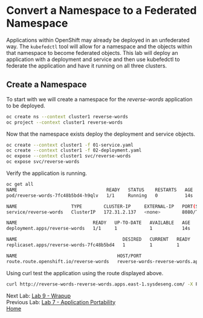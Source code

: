 # Convert a Namespace to a Federated Namespace
Applications within OpenShift may already be deployed in an unfederated way. The `kubefedctl` tool will allow for a namespace and the objects within that namespace to become federated objects. This lab will deploy an application with a deployment and service and then use kubefedctl to federate the application and have it running on all three clusters. 

## Create a Namespace
To start with we will create a namespace for the *reverse-words* application to be deployed.

~~~sh
oc create ns --context cluster1 reverse-words
oc project --context cluster1 reverse-words
~~~

Now that the namespace exists deploy the deployment and service objects.
~~~sh
oc create --context cluster1 -f 01-service.yaml
oc create --context cluster1 -f 02-deployment.yaml
oc expose --context cluster1 svc/reverse-words
oc expose svc/reverse-words
~~~

Verify the application is running.
~~~sh
oc get all
NAME                                 READY   STATUS    RESTARTS   AGE
pod/reverse-words-7fc48b5bd4-h9qlv   1/1     Running   0          14s

NAME                    TYPE        CLUSTER-IP     EXTERNAL-IP   PORT(S)    AGE
service/reverse-words   ClusterIP   172.31.2.137   <none>        8080/TCP   16s

NAME                            READY   UP-TO-DATE   AVAILABLE   AGE
deployment.apps/reverse-words   1/1     1            1           14s

NAME                                       DESIRED   CURRENT   READY   AGE
replicaset.apps/reverse-words-7fc48b5bd4   1         1         1       14s

NAME                                     HOST/PORT                                               PATH   SERVICES        PORT   TERMINATION   WILDCARD
route.route.openshift.io/reverse-words   reverse-words-reverse-words.apps.east-1.sysdeseng.com          reverse-words   8080                 None
~~~

Using curl test the application using the route displayed above.
~~~sh
curl http://reverse-words-reverse-words.apps.east-1.sysdeseng.com/ -X POST -d '{"word": "PALC"}'
~~~




Next Lab: [Lab 9 - Wrapup ](./9.md)<br>
Previous Lab: [Lab 7 - Application Portability ](./7.md)<br>
[Home](../README.md)
